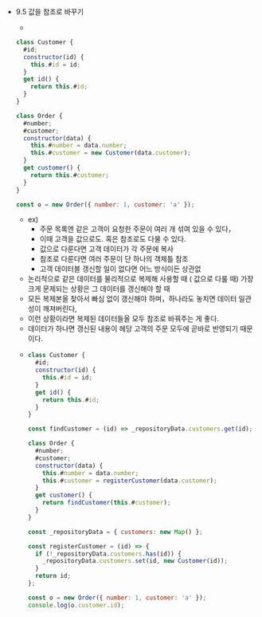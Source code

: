 - 9.5 값을 참조로 바꾸기

  -

  ```jsx
  class Customer {
    #id;
    constructor(id) {
      this.#id = id;
    }
    get id() {
      return this.#id;
    }
  }

  class Order {
    #number;
    #customer;
    constructor(data) {
      this.#number = data.number;
      this.#customer = new Customer(data.customer);
    }
    get customer() {
      return this.#customer;
    }
  }

  const o = new Order({ number: 1, customer: 'a' });
  ```

  - ex)
    - 주문 목록엔 같은 고객이 요청한 주문이 여러 개 섞여 있을 수 있다，
    - 이때 고객을 값으로도. 혹은 참조로도 다물 수 있다.
    - 값으로 다룬다면 고객 데이터가 각 주문에 복사
    - 참조로 다룬다면 여러 주문이 단 하나의 객체틀 참조
    - 고객 데이터블 갱신할 일이 없다면 어느 방식이든 상관없
  - 논리적으로 같은 데이터를 물리적으로 복제해 사용할 때 ( 값으로 다룰 때) 가장 크게 문제되는 상황은 그 데이터를 갱신해야 할 때
  - 모든 복제본올 찾아서 빠심 없이 갱신해야 하며，하나라도 놓치면 데이터 일관성이 깨져버린다,
  - 이런 상황이라면 복제된 데이터들올 모두 참조로 바꿔주는 게 좋다.
  - 데이터가 하나면 갱신된 내용이 헤당 고객의 주문 모두에 곧바로 반영되기 때문이다.
  - ```jsx
    class Customer {
      #id;
      constructor(id) {
        this.#id = id;
      }
      get id() {
        return this.#id;
      }
    }

    const findCustomer = (id) => _repositoryData.customers.get(id);

    class Order {
      #number;
      #customer;
      constructor(data) {
        this.#number = data.number;
        this.#customer = registerCustomer(data.customer);
      }
      get customer() {
        return findCustomer(this.#customer);
      }
    }

    const _repositoryData = { customers: new Map() };

    const registerCustomer = (id) => {
      if (!_repositoryData.customers.has(id)) {
        _repositoryData.customers.set(id, new Customer(id));
      }
      return id;
    };

    const o = new Order({ number: 1, customer: 'a' });
    console.log(o.customer.id);
    ```
